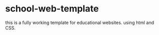 # school-web-template
this is a fully working template for educational websites. using html and CSS.
